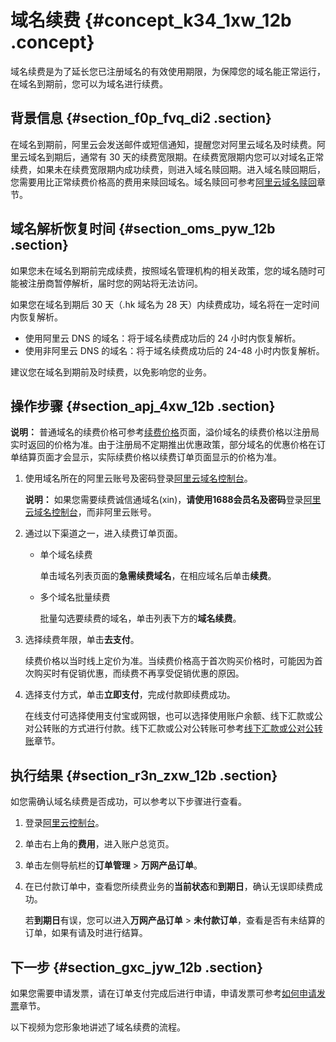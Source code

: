 # 域名续费 {#concept_k34_1xw_12b .concept}

域名续费是为了延长您已注册域名的有效使用期限，为保障您的域名能正常运行，在域名到期前，您可以为域名进行续费。

## 背景信息 {#section_f0p_fvq_di2 .section}

在域名到期前，阿里云会发送邮件或短信通知，提醒您对阿里云域名及时续费。阿里云域名到期后，通常有 30 天的续费宽限期。在续费宽限期内您可以对域名正常续费，如果未在续费宽限期内成功续费，则进入域名赎回期。进入域名赎回期后，您需要用比正常续费价格高的费用来赎回域名。域名赎回可参考[阿里云域名赎回](cn.zh-CN/域名管理/域名赎回.md#)章节。

## 域名解析恢复时间 {#section_oms_pyw_12b .section}

如果您未在域名到期前完成续费，按照域名管理机构的相关政策，您的域名随时可能被注册商暂停解析，届时您的网站将无法访问。

如果您在域名到期后 30 天（.hk 域名为 28 天）内续费成功，域名将在一定时间内恢复解析。

-   使用阿里云 DNS 的域名：将于域名续费成功后的 24 小时内恢复解析。
-   使用非阿里云 DNS 的域名：将于域名续费成功后的 24-48 小时内恢复解析。

建议您在域名到期前及时续费，以免影响您的业务。

## 操作步骤 {#section_apj_4xw_12b .section}

**说明：** 普通域名的续费价格可参考[续费价格](https://wanwang.aliyun.com/help/price.html)页面，溢价域名的续费价格以注册局实时返回的价格为准。由于注册局不定期推出优惠政策，部分域名的优惠价格在订单结算页面才会显示，实际续费价格以续费订单页面显示的价格为准。

1.  使用域名所在的阿里云账号及密码登录[阿里云域名控制台](https://netcn.console.aliyun.com/core/domain/list)。

    **说明：** 如果您需要续费诚信通域名\(xin\)，**请使用1688会员名及密码**登录[阿里云域名控制台](https://login.1688.com/member/signin.htm)，而非阿里云账号。

2.  通过以下渠道之一，进入续费订单页面。
    -   单个域名续费

        单击域名列表页面的**急需续费域名**，在相应域名后单击**续费**。

    -   多个域名批量续费

        批量勾选要续费的域名，单击列表下方的**域名续费**。

3.  选择续费年限，单击**去支付**。

    续费价格以当时线上定价为准。当续费价格高于首次购买价格时，可能因为首次购买时有促销优惠，而续费不再享受促销优惠的原因。

4.  选择支付方式，单击**立即支付**，完成付款即续费成功。

    在线支付可选择使用支付宝或网银，也可以选择使用账户余额、线下汇款或公对公转账的方式进行付款。线下汇款或公对公转账可参考[线下汇款或公对公转账](https://help.aliyun.com/knowledge_detail/37108.html)章节。


## 执行结果 {#section_r3n_zxw_12b .section}

如您需确认域名续费是否成功，可以参考以下步骤进行查看。

1.  登录[阿里云控制台](https://home.console.aliyun.com/new#/)。
2.  单击右上角的**费用**，进入账户总览页。
3.  单击左侧导航栏的**订单管理** \> **万网产品订单**。
4.  在已付款订单中，查看您所续费业务的**当前状态**和**到期日**，确认无误即续费成功。

    若**到期日**有误，您可以进入**万网产品订单** \> **未付款订单**，查看是否有未结算的订单，如果有请及时进行结算。


## 下一步 {#section_gxc_jyw_12b .section}

如果您需要申请发票，请在订单支付完成后进行申请，申请发票可参考[如何申请发票](https://help.aliyun.com/document_detail/37053.html)章节。

以下视频为您形象地讲述了域名续费的流程。  

